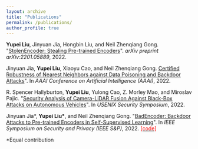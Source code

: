 ```yaml
---
layout: archive
title: "Publications"
permalink: /publications/
author_profile: true
---
```



**Yupei Liu**, Jinyuan Jia, Hongbin Liu, and Neil Zhenqiang Gong. "[StolenEncoder: Stealing Pre-trained Encoders](https://arxiv.org/pdf/2201.05889.pdf)". *arXiv preprint arXiv:2201.05889*, 2022.


Jinyuan Jia, **Yupei Liu**, Xiaoyu Cao, and Neil Zhenqiang Gong. [Certified Robustness of Nearest Neighbors against Data Poisoning and Backdoor Attacks](https://arxiv.org/pdf/2012.03765.pdf)". In *AAAI Conference on Artificial Intelligence (AAAI)*, 2022.


R. Spencer Hallyburton, **Yupei Liu**, Yulong Cao, Z. Morley Mao, and Miroslav Pajic. "[Security Analysis of Camera-LiDAR Fusion Against Black-Box Attacks on Autonomous Vehicles](https://arxiv.org/pdf/2106.07098.pdf)". In *USENIX Security Symposium*, 2022.


Jinyuan Jia\*, **Yupei Liu\***, and Neil Zhenqiang Gong. "[BadEncoder: Backdoor Attacks to Pre-trained Encoders in Self-Supervised Learning](https://arxiv.org/pdf/2108.00352.pdf)". In *IEEE Symposium on Security and Privacy (IEEE S&P)*, 2022.  [<span style="color:red">[code]</span>](https://github.com/jjy1994/BadEncoder)

\*Equal contribution
